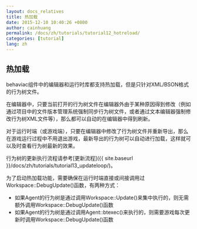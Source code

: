 ```yaml
---
layout: docs_relatives
title: 热加载
date: 2015-12-10 10:40:26 +0800
author: cainhuang
permalink: /docs/zh/tutorials/tutorial12_hotreload/
categories: [tutorial]
lang: zh
---
```


## 热加载

behaviac组件中的编辑器和运行时库都支持热加载，但是只针对XML/BSON格式的行为树文件。

在编辑器中，只要当前打开的行为树文件在编辑器外由于某种原因得到修改（例如通过项目中的文件版本管理系统强制同步行为树文件，或者通过文本编辑器强制修改行为树XML文件等），那么都可以自动的在编辑器中得到刷新。

对于运行时端（或游戏端），只要在编辑器中修改了行为树文件并重新导出，那么在游戏运行过程中不用退出游戏，最新导出的行为树可以自动进行加载，这样就可以及时查看行为树最新的效果。

行为树的更新执行流程请参考[更新流程]({{ site.baseurl }}/docs/zh/tutorials/tutorial13_updateloop/)。

为了启动热加载功能，需要确保在运行时端直接或间接调用过Workspace::DebugUpdate()函数，有两种方式：

- 如果Agent的行为树是通过调用Workspace::Update()来集中执行的，则无需额外调用Workspace::DebugUpdate()函数
- 如果Agent的行为树是通过调用Agent::btexec()来执行的，则需要游戏每次更新时调用Workspace::DebugUpdate()函数
